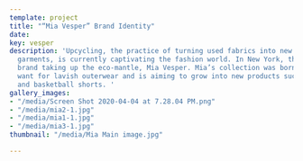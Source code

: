 ```yaml
---
template: project
title: "“Mia Vesper” Brand Identity"
date: 
key: vesper
description: 'Upcycling, the practice of turning used fabrics into new high fashion
  garments, is currently captivating the fashion world. In New York, there’s a new
  brand taking up the eco-mantle, Mia Vesper. Mia’s collection was born for her own
  want for lavish outerwear and is aiming to grow into new products such as shoes
  and basketball shorts. '
gallery_images:
- "/media/Screen Shot 2020-04-04 at 7.28.04 PM.png"
- "/media/mia2-1.jpg"
- "/media/mia1-1.jpg"
- "/media/mia3-1.jpg"
thumbnail: "/media/Mia Main image.jpg"

---
```

